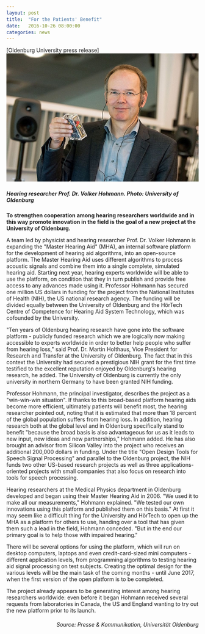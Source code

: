 ```yaml
---
layout: post
title:  "For the Patients' Benefit"
date:   2016-10-26 08:00:00
categories: news
---
```

[Oldenburg University press release]
![Hearing researcher Prof. Dr. Volker Hohmann. Photo: University of Oldenburg](/images/csm_361-hohmann_01_ffd72f7994.jpg "Hearing researcher Prof. Dr. Volker Hohmann. Photo: University of Oldenburg")  

##### Hearing researcher Prof. Dr. Volker Hohmann. Photo: University of Oldenburg

__To strengthen cooperation among hearing researchers worldwide and in this way promote innovation in the field is the goal of a new project at the University of Oldenburg.__

A team led by physicist and hearing researcher Prof. Dr. Volker Hohmann is expanding the "Master Hearing Aid" (MHA), an internal software platform for the development of hearing aid algorithms, into an open-source platform. The Master Hearing Aid uses different algorithms to process acoustic signals and combine them into a single complete, simulated hearing aid. Starting next year, hearing experts worldwide will be able to use the platform, on condition that they in turn publish and provide free access to any advances made using it. Professor Hohmann has secured one million US dollars in funding for the project from the National Institutes of Health (NIH), the US national research agency. The funding will be divided equally between the University of Oldenburg and the HörTech Centre of Competence for Hearing Aid System Technology, which was cofounded by the University.

"Ten years of Oldenburg hearing research have gone into the software platform - publicly funded research which we are logically now making accessible to experts worldwide in order to better help people who suffer from hearing loss," said Prof. Dr. Martin Holthaus, Vice President for Research and Transfer at the University of Oldenburg. The fact that in this context the University had secured a prestigious NIH grant for the first time testified to the excellent reputation enjoyed by Oldenburg's hearing research, he added. The University of Oldenburg is currently the only university in northern Germany to have been granted NIH funding.

Professor Hohmann, the principal investigator, describes the project as a "win-win-win situation". If thanks to this broad-based platform hearing aids become more efficient, ultimately patients will benefit most, the hearing researcher pointed out, noting that it is estimated that more than 18 percent of the global population suffers from hearing loss. In addition, hearing research both at the global level and in Oldenburg specifically stand to benefit "because the broad basis is also advantageous for us as it leads to new input, new ideas and new partnerships," Hohmann added. He has also brought an advisor from Silicon Valley into the project who receives an additional 200,000 dollars in funding. Under the title "Open Design Tools for Speech Signal Processing" and parallel to the Oldenburg project, the NIH funds two other US-based research projects as well as three applications-oriented projects with small companies that also focus on research into tools for speech processing.

Hearing researchers at the Medical Physics department in Oldenburg developed and began using their Master Hearing Aid in 2006. "We used it to make all our measurements," Hohmann explained. "We tested our own innovations using this platform and published them on this basis." At first it may seem like a difficult thing for the University and HörTech to open up the MHA as a platform for others to use, handing over a tool that has given them such a lead in the field, Hohmann conceded. "But in the end our primary goal is to help those with impaired hearing."

There will be several options for using the platform, which will run on desktop computers, laptops and even credit-card-sized mini computers - different application levels, from programming algorithms to testing hearing aid signal processing on test subjects. Creating the optimal design for the various levels will be the main task of the coming months - until June 2017, when the first version of the open platform is to be completed.

The project already appears to be generating interest among hearing researchers worldwide: even before it began Hohmann received several requests from laboratories in Canada, the US and England wanting to try out the new platform prior to its launch. 



<h6 style="text-align: right;">Source: Presse & Kommunikation, Universität Oldenburg</h6>
   
  
